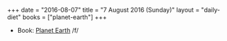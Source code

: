 +++
date = "2016-08-07"
title = "7 August 2016 (Sunday)"
layout = "daily-diet"
books = ["planet-earth"]
+++


* Book: [Planet Earth](/books/planet-earth) /f/